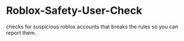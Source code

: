 # Roblox-Safety-User-Check
checks for suspicious roblox accounts that breaks the rules so you can report them.
